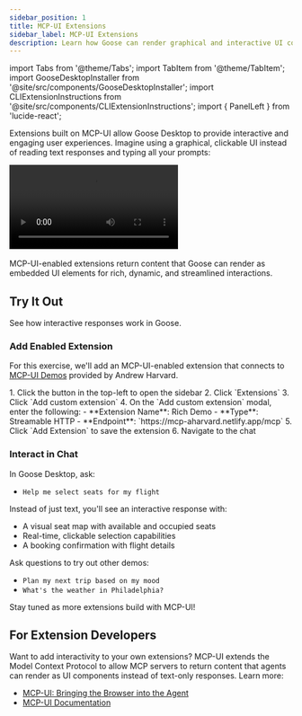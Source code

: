 ```yaml
---
sidebar_position: 1
title: MCP-UI Extensions
sidebar_label: MCP-UI Extensions
description: Learn how Goose can render graphical and interactive UI components from MCP-UI-enabled extensions
---
```


import Tabs from '@theme/Tabs';
import TabItem from '@theme/TabItem';
import GooseDesktopInstaller from '@site/src/components/GooseDesktopInstaller';
import CLIExtensionInstructions from '@site/src/components/CLIExtensionInstructions';
import { PanelLeft } from 'lucide-react';

Extensions built on MCP-UI allow Goose Desktop to provide interactive and engaging user experiences. Imagine using a graphical, clickable UI instead of reading text responses and typing all your prompts:

<div style={{ width: '100%', maxWidth: '800px', margin: '0 auto' }}>
  <video 
    controls 
    playsInline
    style={{ 
      width: '100%', 
      aspectRatio: '2876/2160',
      borderRadius: '8px'
    }}
  >
    <source src={require('@site/static/videos/plan-trip-demo.mp4').default} type="video/mp4" />
    Your browser does not support the video tag.
  </video>
</div>

<br/>
MCP-UI-enabled extensions return content that Goose can render as embedded UI elements for rich, dynamic, and streamlined interactions.

## Try It Out

See how interactive responses work in Goose. 

### Add Enabled Extension

For this exercise, we'll add an MCP-UI-enabled extension that connects to [MCP-UI Demos](https://mcp-aharvard.netlify.app/) provided by Andrew Harvard.

  <Tabs groupId="interface">
    <TabItem value="ui" label="Goose Desktop" default>
      1. Click the <PanelLeft className="inline" size={16} /> button in the top-left to open the sidebar
      2. Click `Extensions`
      3. Click `Add custom extension`
      4. On the `Add custom extension` modal, enter the following:
         - **Extension Name**: Rich Demo
         - **Type**: Streamable HTTP
         - **Endpoint**: `https://mcp-aharvard.netlify.app/mcp`
      5. Click `Add Extension` to save the extension
      6. Navigate to the chat
    </TabItem>
    <TabItem value="cli" label="Goose CLI">
        <CLIExtensionInstructions
          name="rich_demo"
          type="http"
          url="https://mcp-aharvard.netlify.app/mcp"
          timeout={300}
        />
    </TabItem>
  </Tabs>

### Interact in Chat

In Goose Desktop, ask:

- `Help me select seats for my flight`

Instead of just text, you'll see an interactive response with:
- A visual seat map with available and occupied seats
- Real-time, clickable selection capabilities
- A booking confirmation with flight details

Ask questions to try out other demos:

- `Plan my next trip based on my mood`
- `What's the weather in Philadelphia?`

Stay tuned as more extensions build with MCP-UI!

## For Extension Developers

Want to add interactivity to your own extensions? MCP-UI extends the Model Context Protocol to allow MCP servers to return content that agents can render as UI components instead of text-only responses. Learn more:
- [MCP-UI: Bringing the Browser into the Agent](/blog/2025/08/11/mcp-ui-post-browser-world)
- [MCP-UI Documentation](https://mcpui.dev/guide/introduction)

